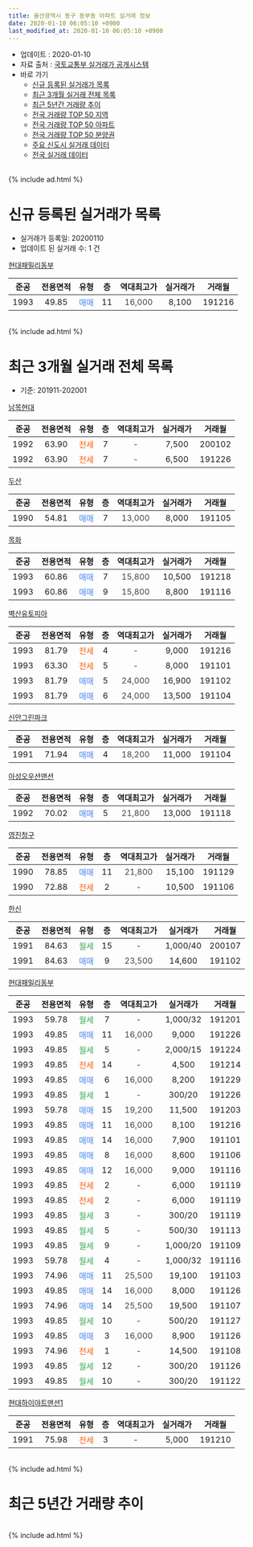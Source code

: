 ```yaml
---
title: 울산광역시 동구 동부동 아파트 실거래 정보
date: 2020-01-10 06:05:10 +0900
last_modified_at: 2020-01-10 06:05:10 +0900
---
```


* 업데이트 : 2020-01-10
* 자료 출처 : [국토교통부 실거래가 공개시스템](http://rt.molit.go.kr)
* 바로 가기
    * [신규 등록된 실거래가 목록](#신규-등록된-실거래가-목록)
    * [최근 3개월 실거래 전체 목록](#최근-3개월-실거래-전체-목록)
    * [최근 5년간 거래량 추이](#최근-5년간-거래량-추이)
    * [전국 거래량 TOP 50 지역](https://inasie.github.io/apt-trade-info/최근-3개월-전국에서-가장-거래가-많이-발생한-지역)
    * [전국 거래량 TOP 50 아파트](https://inasie.github.io/apt-trade-info/최근-3개월-전국에서-가장-거래가-많이-발생한-아파트)
    * [전국 거래량 TOP 50 분양권](https://inasie.github.io/apt-trade-info/최근-3개월-전국에서-가장-거래가-많이-발생한-분양권)
    * [주요 신도시 실거래 데이터](https://inasie.github.io/apt-trade-info/주요-신도시)
    * [전국 실거래 데이터](https://inasie.github.io/apt-trade-info/전국)
<br>
{% include ad.html %}
<br>

# 신규 등록된 실거래가 목록
* 실거래가 등록일: 20200110
* 업데이트 된 실거래 수: 1 건


[현대패밀리동부](https://search.naver.com/search.naver?query=%EC%9A%B8%EC%82%B0%EA%B4%91%EC%97%AD%EC%8B%9C+%EB%8F%99%EA%B5%AC+%EB%8F%99%EB%B6%80%EB%8F%99+%ED%98%84%EB%8C%80%ED%8C%A8%EB%B0%80%EB%A6%AC%EB%8F%99%EB%B6%80)

|준공|전용면적|유형|층|역대최고가|실거래가|거래월|
|:---:|:---:|:---:|:---:|:---:|:---:|:---:|
|1993|49.85|<span style="color:#4285f3">매매</span>|11|<span style="color:#444444">16,000</span>|8,100|191216|


<br>
{% include ad.html %}
<br>

# 최근 3개월 실거래 전체 목록
* 기준: 201911-202001


[남목현대](https://search.naver.com/search.naver?query=%EC%9A%B8%EC%82%B0%EA%B4%91%EC%97%AD%EC%8B%9C+%EB%8F%99%EA%B5%AC+%EB%8F%99%EB%B6%80%EB%8F%99+%EB%82%A8%EB%AA%A9%ED%98%84%EB%8C%80)

|준공|전용면적|유형|층|역대최고가|실거래가|거래월|
|:---:|:---:|:---:|:---:|:---:|:---:|:---:|
|1992|63.90|<span style="color:#ff5a00">전세</span>|7|<span style="color:#444444">-</span>|7,500|200102|
|1992|63.90|<span style="color:#ff5a00">전세</span>|7|<span style="color:#444444">-</span>|6,500|191226|

[두산](https://search.naver.com/search.naver?query=%EC%9A%B8%EC%82%B0%EA%B4%91%EC%97%AD%EC%8B%9C+%EB%8F%99%EA%B5%AC+%EB%8F%99%EB%B6%80%EB%8F%99+%EB%91%90%EC%82%B0)

|준공|전용면적|유형|층|역대최고가|실거래가|거래월|
|:---:|:---:|:---:|:---:|:---:|:---:|:---:|
|1990|54.81|<span style="color:#4285f3">매매</span>|7|<span style="color:#444444">13,000</span>|8,000|191105|

[목화](https://search.naver.com/search.naver?query=%EC%9A%B8%EC%82%B0%EA%B4%91%EC%97%AD%EC%8B%9C+%EB%8F%99%EA%B5%AC+%EB%8F%99%EB%B6%80%EB%8F%99+%EB%AA%A9%ED%99%94)

|준공|전용면적|유형|층|역대최고가|실거래가|거래월|
|:---:|:---:|:---:|:---:|:---:|:---:|:---:|
|1993|60.86|<span style="color:#4285f3">매매</span>|7|<span style="color:#444444">15,800</span>|10,500|191218|
|1993|60.86|<span style="color:#4285f3">매매</span>|9|<span style="color:#444444">15,800</span>|8,800|191116|

[벽산유토피아](https://search.naver.com/search.naver?query=%EC%9A%B8%EC%82%B0%EA%B4%91%EC%97%AD%EC%8B%9C+%EB%8F%99%EA%B5%AC+%EB%8F%99%EB%B6%80%EB%8F%99+%EB%B2%BD%EC%82%B0%EC%9C%A0%ED%86%A0%ED%94%BC%EC%95%84)

|준공|전용면적|유형|층|역대최고가|실거래가|거래월|
|:---:|:---:|:---:|:---:|:---:|:---:|:---:|
|1993|81.79|<span style="color:#ff5a00">전세</span>|4|<span style="color:#444444">-</span>|9,000|191216|
|1993|63.30|<span style="color:#ff5a00">전세</span>|5|<span style="color:#444444">-</span>|8,000|191101|
|1993|81.79|<span style="color:#4285f3">매매</span>|5|<span style="color:#444444">24,000</span>|16,900|191102|
|1993|81.79|<span style="color:#4285f3">매매</span>|6|<span style="color:#444444">24,000</span>|13,500|191104|

[신안그린파크](https://search.naver.com/search.naver?query=%EC%9A%B8%EC%82%B0%EA%B4%91%EC%97%AD%EC%8B%9C+%EB%8F%99%EA%B5%AC+%EB%8F%99%EB%B6%80%EB%8F%99+%EC%8B%A0%EC%95%88%EA%B7%B8%EB%A6%B0%ED%8C%8C%ED%81%AC)

|준공|전용면적|유형|층|역대최고가|실거래가|거래월|
|:---:|:---:|:---:|:---:|:---:|:---:|:---:|
|1991|71.94|<span style="color:#4285f3">매매</span>|4|<span style="color:#444444">18,200</span>|11,000|191104|

[아성오우션맨션](https://search.naver.com/search.naver?query=%EC%9A%B8%EC%82%B0%EA%B4%91%EC%97%AD%EC%8B%9C+%EB%8F%99%EA%B5%AC+%EB%8F%99%EB%B6%80%EB%8F%99+%EC%95%84%EC%84%B1%EC%98%A4%EC%9A%B0%EC%85%98%EB%A7%A8%EC%85%98)

|준공|전용면적|유형|층|역대최고가|실거래가|거래월|
|:---:|:---:|:---:|:---:|:---:|:---:|:---:|
|1992|70.02|<span style="color:#4285f3">매매</span>|5|<span style="color:#444444">21,800</span>|13,000|191118|

[영진청구](https://search.naver.com/search.naver?query=%EC%9A%B8%EC%82%B0%EA%B4%91%EC%97%AD%EC%8B%9C+%EB%8F%99%EA%B5%AC+%EB%8F%99%EB%B6%80%EB%8F%99+%EC%98%81%EC%A7%84%EC%B2%AD%EA%B5%AC)

|준공|전용면적|유형|층|역대최고가|실거래가|거래월|
|:---:|:---:|:---:|:---:|:---:|:---:|:---:|
|1990|78.85|<span style="color:#4285f3">매매</span>|11|<span style="color:#444444">21,800</span>|15,100|191129|
|1990|72.88|<span style="color:#ff5a00">전세</span>|2|<span style="color:#444444">-</span>|10,500|191106|

[한신](https://search.naver.com/search.naver?query=%EC%9A%B8%EC%82%B0%EA%B4%91%EC%97%AD%EC%8B%9C+%EB%8F%99%EA%B5%AC+%EB%8F%99%EB%B6%80%EB%8F%99+%ED%95%9C%EC%8B%A0)

|준공|전용면적|유형|층|역대최고가|실거래가|거래월|
|:---:|:---:|:---:|:---:|:---:|:---:|:---:|
|1991|84.63|<span style="color:#34a853">월세</span>|15|<span style="color:#444444">-</span>|1,000/40|200107|
|1991|84.63|<span style="color:#4285f3">매매</span>|9|<span style="color:#444444">23,500</span>|14,600|191102|

[현대패밀리동부](https://search.naver.com/search.naver?query=%EC%9A%B8%EC%82%B0%EA%B4%91%EC%97%AD%EC%8B%9C+%EB%8F%99%EA%B5%AC+%EB%8F%99%EB%B6%80%EB%8F%99+%ED%98%84%EB%8C%80%ED%8C%A8%EB%B0%80%EB%A6%AC%EB%8F%99%EB%B6%80)

|준공|전용면적|유형|층|역대최고가|실거래가|거래월|
|:---:|:---:|:---:|:---:|:---:|:---:|:---:|
|1993|59.78|<span style="color:#34a853">월세</span>|7|<span style="color:#444444">-</span>|1,000/32|191201|
|1993|49.85|<span style="color:#4285f3">매매</span>|11|<span style="color:#444444">16,000</span>|9,000|191226|
|1993|49.85|<span style="color:#34a853">월세</span>|5|<span style="color:#444444">-</span>|2,000/15|191224|
|1993|49.85|<span style="color:#ff5a00">전세</span>|14|<span style="color:#444444">-</span>|4,500|191214|
|1993|49.85|<span style="color:#4285f3">매매</span>|6|<span style="color:#444444">16,000</span>|8,200|191229|
|1993|49.85|<span style="color:#34a853">월세</span>|1|<span style="color:#444444">-</span>|300/20|191226|
|1993|59.78|<span style="color:#4285f3">매매</span>|15|<span style="color:#444444">19,200</span>|11,500|191203|
|1993|49.85|<span style="color:#4285f3">매매</span>|11|<span style="color:#444444">16,000</span>|8,100|191216|
|1993|49.85|<span style="color:#4285f3">매매</span>|14|<span style="color:#444444">16,000</span>|7,900|191101|
|1993|49.85|<span style="color:#4285f3">매매</span>|8|<span style="color:#444444">16,000</span>|8,600|191106|
|1993|49.85|<span style="color:#4285f3">매매</span>|12|<span style="color:#444444">16,000</span>|9,000|191116|
|1993|49.85|<span style="color:#ff5a00">전세</span>|2|<span style="color:#444444">-</span>|6,000|191119|
|1993|49.85|<span style="color:#ff5a00">전세</span>|2|<span style="color:#444444">-</span>|6,000|191119|
|1993|49.85|<span style="color:#34a853">월세</span>|3|<span style="color:#444444">-</span>|300/20|191119|
|1993|49.85|<span style="color:#34a853">월세</span>|5|<span style="color:#444444">-</span>|500/30|191113|
|1993|49.85|<span style="color:#34a853">월세</span>|9|<span style="color:#444444">-</span>|1,000/20|191109|
|1993|59.78|<span style="color:#34a853">월세</span>|4|<span style="color:#444444">-</span>|1,000/32|191116|
|1993|74.96|<span style="color:#4285f3">매매</span>|11|<span style="color:#444444">25,500</span>|19,100|191103|
|1993|49.85|<span style="color:#4285f3">매매</span>|14|<span style="color:#444444">16,000</span>|8,000|191126|
|1993|74.96|<span style="color:#4285f3">매매</span>|14|<span style="color:#444444">25,500</span>|19,500|191107|
|1993|49.85|<span style="color:#34a853">월세</span>|10|<span style="color:#444444">-</span>|500/20|191127|
|1993|49.85|<span style="color:#4285f3">매매</span>|3|<span style="color:#444444">16,000</span>|8,900|191126|
|1993|74.96|<span style="color:#ff5a00">전세</span>|1|<span style="color:#444444">-</span>|14,500|191108|
|1993|49.85|<span style="color:#34a853">월세</span>|12|<span style="color:#444444">-</span>|300/20|191126|
|1993|49.85|<span style="color:#34a853">월세</span>|10|<span style="color:#444444">-</span>|300/20|191122|

[현대하이야트맨션1](https://search.naver.com/search.naver?query=%EC%9A%B8%EC%82%B0%EA%B4%91%EC%97%AD%EC%8B%9C+%EB%8F%99%EA%B5%AC+%EB%8F%99%EB%B6%80%EB%8F%99+%ED%98%84%EB%8C%80%ED%95%98%EC%9D%B4%EC%95%BC%ED%8A%B8%EB%A7%A8%EC%85%981)

|준공|전용면적|유형|층|역대최고가|실거래가|거래월|
|:---:|:---:|:---:|:---:|:---:|:---:|:---:|
|1991|75.98|<span style="color:#ff5a00">전세</span>|3|<span style="color:#444444">-</span>|5,000|191210|


<br>
{% include ad.html %}
<br>

# 최근 5년간 거래량 추이


<div style="width:100%;">
    <canvas id="deal_progress" height="200"></canvas>
</div>

<script>
new Chart(document.getElementById("deal_progress"), {
    type: 'line',
    data: {
        labels: ['201501','201502','201503','201504','201505','201506','201507','201508','201509','201510','201511','201512','201601','201602','201603','201604','201605','201606','201607','201608','201609','201610','201611','201612','201701','201702','201703','201704','201705','201706','201707','201708','201709','201710','201711','201712','201801','201802','201803','201804','201805','201806','201807','201808','201809','201810','201811','201812','201901','201902','201903','201904','201905','201906','201907','201908','201909','201910','201911','201912','202001'],
        datasets: [{
            label: '매매',
            pointRadius: 1,
            data: [38, 28, 38, 58, 37, 44, 27, 38, 39, 36, 20, 34, 35, 30, 32, 29, 20, 29, 24, 19, 31, 26, 22, 29, 15, 26, 21, 16, 29, 38, 20, 28, 13, 5, 15, 8, 9, 11, 19, 16, 18, 9, 6, 10, 5, 8, 7, 7, 17, 18, 29, 19, 6, 13, 9, 8, 13, 18, 15, 5, 0],
            borderColor: "rgba(255, 201, 14, 1)",
            backgroundColor: "rgba(255, 201, 14, 0.5)",
            fill: false,
            lineTension: 0
        },{
            label: '전월세',
            pointRadius: 1,
            data: [18, 10, 15, 11, 8, 12, 17, 18, 11, 14, 11, 11, 25, 17, 18, 16, 16, 15, 9, 11, 14, 17, 9, 10, 9, 9, 11, 7, 10, 16, 19, 11, 13, 6, 6, 6, 16, 5, 17, 11, 13, 14, 8, 5, 5, 3, 3, 9, 8, 10, 12, 24, 11, 9, 15, 6, 11, 9, 12, 7, 2],
            borderColor: "rgba(0, 141, 185, 1)",
            backgroundColor: "rgba(0, 141, 185, 0.5)",
            fill: false,
            lineTension: 0
        }
        ]
    },
    options: {
        responsive: true,
        title: {
            display: false
        },
        tooltips: {
            mode: 'index',
            intersect: false
        },
        hover: {
            mode: 'nearest',
            intersect: true
        },
        scales: {
            xAxes: [{
                display: true,
                scaleLabel: {
                    display: true,
                    labelString: '년/월'
                }
            }],
            yAxes: [{
                display: true,
                ticks: {
                    suggestedMin: 0,
                },
                scaleLabel: {
                    display: true,
                    labelString: '실거래 수'
                }
            }]
        }
    }
});

</script>


<br>
{% include ad.html %}
<br>

